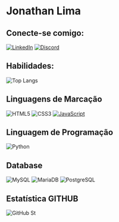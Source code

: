 # Jonathan Lima

## Conecte-se comigo:

[![LinkedIn](https://img.shields.io/badge/LinkedIn-000?style=for-the-badge&logo=linkedin&logoColor=0E76A8)](https://www.linkedin.com/in/jonathan-lima-oliveira)
[![Discord](https://img.shields.io/badge/Discord-000?style=for-the-badge&logo=discord)](https://www.discord.com/in/jonathanlima_/)

## Habilidades:
![Top Langs](https://github-readme-stats-git-masterrstaa-rickstaa.vercel.app/api/top-langs/?username=JonathanOliveiraa&bg_color=000&border_color=30A3DC&title_color=E94D5F&text_color=FFF)

## Linguagens de Marcação

![HTML5](https://img.shields.io/badge/HTML5-000?style=for-the-badge&logo=html5)
![CSS3](https://img.shields.io/badge/CSS3-000?style=for-the-badge&logo=css3&logoColor=264CE4)
[![JavaScript](https://img.shields.io/badge/JavaScript-ES6%2B-yellow)](https://img.shields.io/badge/JavaScript-F7DF1E?style=flat&logo=javascript&logoColor=black)

## Linguagem de Programação

![Python](https://img.shields.io/badge/Python-000?style=for-the-badge&logo=python)

## Database

![MySQL](https://img.shields.io/badge/MySQL-005C84?style=for-the-badge&logo=mysql&logoColor=white)
![MariaDB](https://img.shields.io/badge/MariaDB-003545?style=for-the-badge&logo=mariadb&logoColor=white)
![PostgreSQL](https://img.shields.io/badge/PostgreSQL-316192?style=for-the-badge&logo=postgresql&logoColor=white)

## Estatística GITHUB

![GitHub St](https://github-readme-stats.vercel.app/api?username=JonathanOliveiraa&theme=transparent&bg_color=000&border_color=30A3DC&show_icons=true&icon_color=30A3DC&title_color=E94D5F&text_color=FFF)
